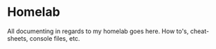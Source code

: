 # Homelab
All documenting in regards to my homelab goes here. How to's, cheat-sheets, console files, etc.
